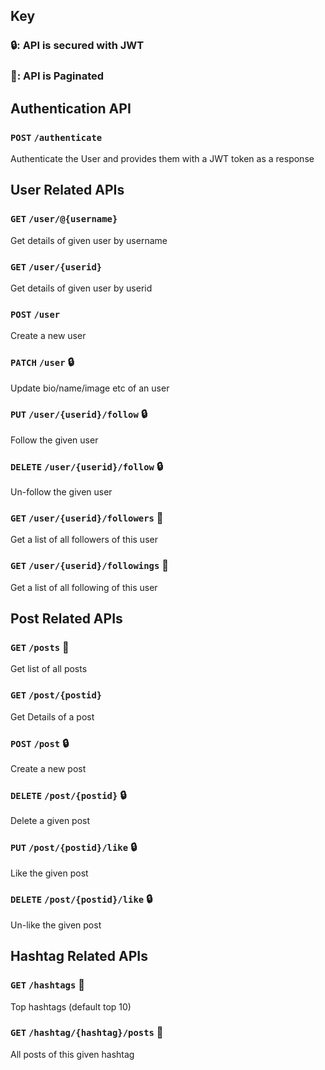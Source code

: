 ## Key

### 🔒: API is secured with JWT

### 📃: API is Paginated



## Authentication API

### `POST` `/authenticate`
Authenticate the User and provides them with a JWT token as a response



## User Related APIs

### `GET` `/user/@{username}`
Get details of given user by username

### `GET` `/user/{userid}`
Get details of given user by userid

### `POST` `/user`
Create a new user

### `PATCH` `/user` 🔒 
Update bio/name/image etc of an user

### `PUT` `/user/{userid}/follow` 🔒 
Follow the given user

### `DELETE` `/user/{userid}/follow` 🔒 
Un-follow the given user

### `GET` `/user/{userid}/followers` 📃 
Get a list of all followers of this user

### `GET` `/user/{userid}/followings` 📃 
Get a list of all following of this user



## Post Related APIs

### `GET` `/posts` 📃 
Get list of all posts

### `GET` `/post/{postid}`
Get Details of a post

### `POST` `/post` 🔒 
Create a new post

### `DELETE` `/post/{postid}` 🔒 
Delete a given post

### `PUT` `/post/{postid}/like` 🔒 
Like the given post

### `DELETE` `/post/{postid}/like` 🔒 
Un-like the given post



## Hashtag Related APIs

### `GET` `/hashtags` 📃 
Top hashtags (default top 10)

### `GET` `/hashtag/{hashtag}/posts` 📃 
All posts of this given hashtag